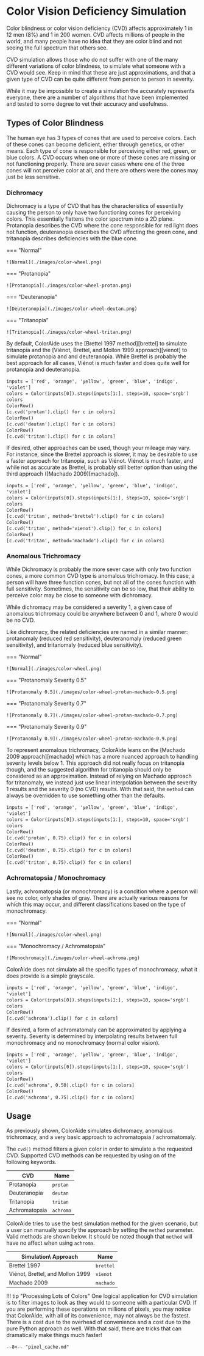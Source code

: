 # Color Vision Deficiency Simulation

Color blindness or color vision deficiency (CVD) affects approximately 1 in 12 men (8%) and 1 in 200 women. CVD affects
millions of people in the world, and many people have no idea that they are color blind and not seeing the full spectrum
that others see.

CVD simulation allows those who do not suffer with one of the many different variations of color blindness, to simulate
what someone with a CVD would see. Keep in mind that these are just approximations, and that a given type of CVD can be
quite different from person to person in severity.

While it may be impossible to create a simulation the accurately represents everyone, there are a number of algorithms
that have been implemented and tested to some degree to vet their accuracy and usefulness.

## Types of Color Blindness

The human eye has 3 types of cones that are used to perceive colors. Each of these cones can become deficient, either
through genetics, or other means. Each type of cone is responsible for perceiving either red, green, or blue colors. A
CVD occurs when one or more of these cones are missing or not functioning properly. There are sever cases where one of
the three cones will not perceive color at all, and there are others were the cones may just be less sensitive.

### Dichromacy

Dichromacy is a type of CVD that has the characteristics of essentially causing the person to only have two functioning
cones for perceiving colors. This essentially flattens the color spectrum into a 2D plane. Protanopia describes the CVD
where the cone responsible for red light does not function, deuteranopia describes the CVD affecting the green cone, and
tritanopia describes deficiencies with the blue cone.

=== "Normal"

    ![Normal](./images/color-wheel.png)

=== "Protanopia"

    ![Protanopia](./images/color-wheel-protan.png)

=== "Deuteranopia"

    ![Deuteranopia](./images/color-wheel-deutan.png)

=== "Tritanopia"

    ![Tritanopia](./images/color-wheel-tritan.png)

By default, ColorAide uses the [Brettel 1997 method][brettel] to simulate tritanopia and the
[Viénot, Brettel, and Mollon 1999 approach][vienot] to simulate protanopia and and deuteranopia. While Brettel is
probably the best approach for all cases, Viénot is much faster and does quite well for protanopia and deuteranopia.

```playground
inputs = ['red', 'orange', 'yellow', 'green', 'blue', 'indigo', 'violet']
colors = Color(inputs[0]).steps(inputs[1:], steps=10, space='srgb')
colors
ColorRow()
[c.cvd('protan').clip() for c in colors]
ColorRow()
[c.cvd('deutan').clip() for c in colors]
ColorRow()
[c.cvd('tritan').clip() for c in colors]
```

If desired, other approaches can be used, though your mileage may vary. For instance, since the Brettel approach is
slower, it may be desirable to use a faster approach for tritanopia, such as Viénot. Viénot is much faster, and while
not as accurate as Brettel, is probably still better option than using the third approach ([Machado 2009][machado]).

```playground
inputs = ['red', 'orange', 'yellow', 'green', 'blue', 'indigo', 'violet']
colors = Color(inputs[0]).steps(inputs[1:], steps=10, space='srgb')
colors
ColorRow()
[c.cvd('tritan', method='brettel').clip() for c in colors]
ColorRow()
[c.cvd('tritan', method='vienot').clip() for c in colors]
ColorRow()
[c.cvd('tritan', method='machado').clip() for c in colors]
```

### Anomalous Trichromacy

While Dichromacy is probably the more sever case with only two function cones, a more common CVD type is anomalous
trichromacy. In this case, a person will have three function cones, but not all of the cones function with full
sensitivity. Sometimes, the sensitivity can be so low, that their ability to perceive color may be close to someone with
dichromacy.

While dichromacy may be considered a severity 1, a given case of anomalous trichromacy could be anywhere between 0 and
1, where 0 would be no CVD.

Like dichromacy, the related deficiencies are named in a similar manner: protanomaly (reduced red sensitivity),
deuteranomaly (reduced green sensitivity), and tritanomaly (reduced blue sensitivity).

=== "Normal"

    ![Normal](./images/color-wheel.png)

=== "Protanomaly Severity 0.5"

    ![Protanomaly 0.5](./images/color-wheel-protan-machado-0.5.png)

=== "Protanomaly Severity 0.7"

    ![Protanomaly 0.7](./images/color-wheel-protan-machado-0.7.png)

=== "Protanomaly Severity 0.9"

    ![Protanomaly 0.9](./images/color-wheel-protan-machado-0.9.png)

To represent anomalous trichromacy, ColorAide leans on the [Machado 2009 approach][machado] which has a more nuanced
approach to handling severity levels below 1. This approach did not really focus on tritanopia though, and the suggested
algorithm for tritanopia should only be considered as an approximation. Instead of relying on Machado approach for
tritanomaly, we instead just use linear interpolation between the severity 1 results and the severity 0 (no CVD)
results. With that said, the `method` can always be overridden to use something other than the defaults.

```playground
inputs = ['red', 'orange', 'yellow', 'green', 'blue', 'indigo', 'violet']
colors = Color(inputs[0]).steps(inputs[1:], steps=10, space='srgb')
colors
ColorRow()
[c.cvd('protan', 0.75).clip() for c in colors]
ColorRow()
[c.cvd('deutan', 0.75).clip() for c in colors]
ColorRow()
[c.cvd('tritan', 0.75).clip() for c in colors]
```

### Achromatopsia / Monochromacy

Lastly, achromatopsia (or monochromacy) is a condition where a person will see no color, only shades of gray. There are
actually various reasons for which this may occur, and different classifications based on the type of monochromacy.

=== "Normal"

    ![Normal](./images/color-wheel.png)

=== "Monochromacy / Achromatopsia"

    ![Monochromacy](./images/color-wheel-achroma.png)

ColorAide does not simulate all the specific types of monochromacy, what it does provide is a simple grayscale.

```playground
inputs = ['red', 'orange', 'yellow', 'green', 'blue', 'indigo', 'violet']
colors = Color(inputs[0]).steps(inputs[1:], steps=10, space='srgb')
colors
ColorRow()
[c.cvd('achroma').clip() for c in colors]
```

If desired, a form of achromatomaly can be approximated by applying a severity. Severity is determined by interpolating
results between full monochromacy and no monochromacy (normal color vision).

```playground
inputs = ['red', 'orange', 'yellow', 'green', 'blue', 'indigo', 'violet']
colors = Color(inputs[0]).steps(inputs[1:], steps=10, space='srgb')
colors
ColorRow()
[c.cvd('achroma', 0.50).clip() for c in colors]
ColorRow()
[c.cvd('achroma', 0.75).clip() for c in colors]
```

## Usage

As previously shown, ColorAide simulates dichromacy, anomalous trichromacy, and a very basic approach to achromatopsia /
achromatomaly.

The `cvd()` method filters a given color in order to simulate a the requested CVD. Supported CVD methods can
be requested by using on of the following keywords.

CVD           | Name
------------- | ----
Protanopia    | `protan`
Deuteranopia  | `deutan`
Tritanopia    | `tritan`
Achromatopsia | `achroma`

ColorAide tries to use the best simulation method for the given scenario, but a user can manually specify the approach
by setting the `method` parameter. Valid methods are shown below. It should be noted though that `method` will have no
affect when using `achroma`.

Simulation\ Approach             | Name
-------------------------------- | ----
Brettel 1997                     | `brettel`
Viénot, Brettel, and Mollon 1999 | `vienot`
Machado 2009                     | `machado`

!!! tip "Processing Lots of Colors"
    One logical application for CVD simulation is to filter images to look as they would to someone with a particular
    CVD. If you are performing these operations on millions of pixels, you may notice that ColorAide, with all of its
    convenience, may not always be the fastest. There is a cost due to the overhead of convenience and a cost due to the
    pure Python approach as well. With that said, there are tricks that can dramatically make things much faster!

    --8<-- "pixel_cache.md"
